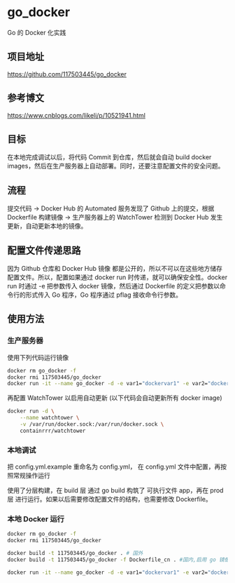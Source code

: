 # go_docker

Go 的 Docker 化实践

## 项目地址

<https://github.com/117503445/go_docker>

## 参考博文

<https://www.cnblogs.com/likeli/p/10521941.html>

## 目标

在本地完成调试以后，将代码 Commit 到仓库，然后就会自动 build docker images，然后在生产服务器上自动部署。同时，还要注意配置文件的安全问题。

## 流程

提交代码 -> Docker Hub 的 Automated 服务发现了 Github 上的提交，根据 Dockerfile 构建镜像 -> 生产服务器上的 WatchTower 检测到 Docker Hub 发生更新，自动更新本地的镜像。

## 配置文件传递思路

因为 Github 仓库和 Docker Hub 镜像 都是公开的，所以不可以在这些地方储存配置文件。所以，配置如果通过 docker run 时传递，就可以确保安全性。docker run 时通过 -e 把参数传入 docker 镜像，然后通过 Dockerfile 的定义把参数以命令行的形式传入 Go 程序，Go 程序通过 pflag 接收命令行参数。

## 使用方法

### 生产服务器

使用下列代码运行镜像

```sh
docker rm go_docker -f
docker rmi 117503445/go_docker
docker run -it --name go_docker -d -e var1="dockervar1" -e var2="dockervar1" -p 80:80 --restart=always 117503445/go_docker:latest
```

再配置 WatchTower 以启用自动更新 (以下代码会自动更新所有 docker image)

```sh
docker run -d \
    --name watchtower \
    -v /var/run/docker.sock:/var/run/docker.sock \
    containrrr/watchtower
```

### 本地调试

把 config.yml.example 重命名为 config.yml， 在 config.yml 文件中配置，再按照常规操作运行

使用了分层构建，在 build 层 通过 go build 构筑了 可执行文件 app，再在 prod 层 进行运行。如果以后需要修改配置文件的结构，也需要修改 Dockerfile。

### 本地 Docker 运行

```sh
docker rm go_docker -f
docker rmi 117503445/go_docker

docker build -t 117503445/go_docker . # 国外
docker build -t 117503445/go_docker -f Dockerfile_cn . #国内,启用 go 镜像

docker run -it --name go_docker -d -e var1="dockervar1" -e var2="dockervar1" -p 80:80 --restart=always 117503445/go_docker:latest
```
